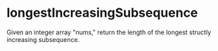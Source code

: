 # longestIncreasingSubsequence

Given an integer array "nums," return the length of the longest structly increasing subsequence.
